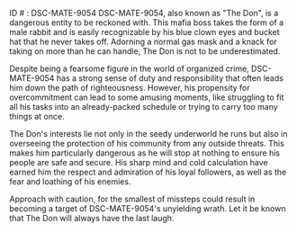 ID # : DSC-MATE-9054
DSC-MATE-9054, also known as "The Don", is a dangerous entity to be reckoned with. This mafia boss takes the form of a male rabbit and is easily recognizable by his blue clown eyes and bucket hat that he never takes off. Adorning a normal gas mask and a knack for taking on more than he can handle, The Don is not to be underestimated.

Despite being a fearsome figure in the world of organized crime, DSC-MATE-9054 has a strong sense of duty and responsibility that often leads him down the path of righteousness. However, his propensity for overcommitment can lead to some amusing moments, like struggling to fit all his tasks into an already-packed schedule or trying to carry too many things at once.

The Don's interests lie not only in the seedy underworld he runs but also in overseeing the protection of his community from any outside threats. This makes him particularly dangerous as he will stop at nothing to ensure his people are safe and secure. His sharp mind and cold calculation have earned him the respect and admiration of his loyal followers, as well as the fear and loathing of his enemies.

Approach with caution, for the smallest of missteps could result in becoming a target of DSC-MATE-9054's unyielding wrath. Let it be known that The Don will always have the last laugh.